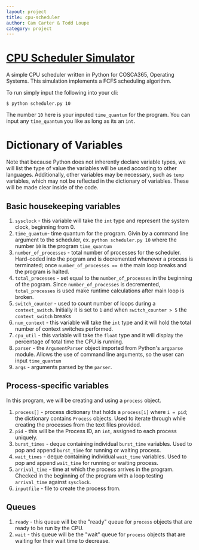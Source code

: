 ```yaml
---
layout: project
title: cpu-scheduler
author: Cam Carter & Todd Loupe
category: project
---
```


# [CPU Scheduler Simulator](https://github.com/cam-carter/cpu-scheduler)

A simple CPU scheduler written in Python for COSCA365, Operating Systems.  This simulation implements a FCFS scheduling algorithm.

To run simply input the following into your cli:
```
$ python scheduler.py 10
```
The number `10` here is your inputed `time_quantum` for the program.  You can input any `time_quantum` you like as long as its an `int`.

# Dictionary of Variables

Note that because Python does not inherently declare variable types, we will list the type of value the variables will be used according to other languages. Additionally, other variables may be necessary, such as `temp` variables, which may not be reflected in the dictionary of variables. These will be made clear inside of the code.

## Basic housekeeping variables
1. `sysclock` - this variable will take the `int` type and represent the system clock, beginning from 0.
2. `time_quantum`- time quantum for the program. Givin by a command line argument to the scheduler, ex. `python scheduler.py 10` where the number `10` is the program `time_quantum`
3. `number_of_processes` - total number of processes for the scheduler.  Hard-coded into the pogram and is decremented whenever a process is terminated; once `number_of_processes == 0` the main loop breaks and the program is halted.
4. `total_processes` - set equal to the `number_of_processes` in the beginning of the pogram.  Since `number_of_processes` is decremented, `total_processes` is used make runtime calculations after main loop is broken.
5. `switch_counter` - used to count number of loops during a `context_switch`. Initially it is set to `1` and when `switch_counter > 5` the `context_switch` breaks
6. `num_context` - this variable will take the `int` type and it will hold the total number of context switches performed.
7. `cpu_util` - this variable will take the `float` type and it will display the percentage of total time the CPU is running.
8. `parser` - the `ArgumentParser` object imported from Python's `argparse` module. Allows the use of command line arguments, so the user can input `time_quantum`
9. `args` - arguments parsed by the `parser`.
 
## Process-specific variables
In this program, we will be creating and using a `process` object.

1. `process[]` - process dictionary that holds a `process[i]` where `i = pid`; the dictionary contains `Process` objects. Used to iterate through while creating the processes from the text files provided.
2. `pid` - this will be the Process ID, an `int`, assigned to each process uniquely.
3. `burst_times` - deque containing individual `burst_time` variables. Used to pop and append `burst_time` for running or waiting process.
4. `wait_times` - deque containing individual `wait_time` variables. Used to pop and append `wait_time` for running or waiting process.
5. `arrival_time` - time at which the process arrives in the program.  Checked in the beginning of the program with a loop testing `arrival_time` against `sysclock`.
6. `inputfile` - file to create the process from.

## Queues

1. `ready` - this queue will be the "ready" queue for `process` objects that are ready to be run by the CPU.
2. `wait` - this queue will be the "wait" queue for `process` objects that are waiting for their wait time to decrease.
